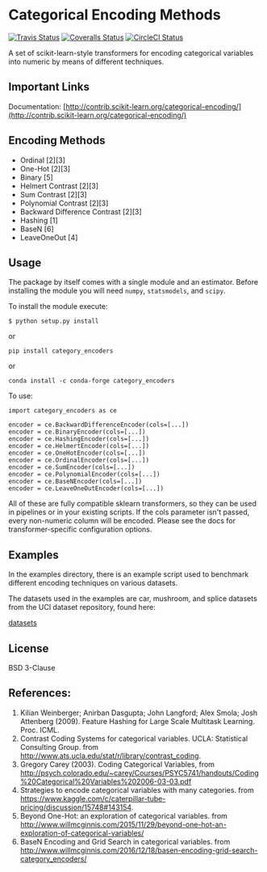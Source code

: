 Categorical Encoding Methods
============================

[![Travis Status](https://travis-ci.org/scikit-learn-contrib/categorical-encoding.svg?branch=master)](https://travis-ci.org/scikit-learn-contrib/categorical-encoding)
[![Coveralls Status](https://coveralls.io/repos/scikit-learn-contrib/categorical-encoding/badge.svg?branch=master&service=github)](https://coveralls.io/r/scikit-learn-contrib/categorical-encoding)
[![CircleCI Status](https://circleci.com/gh/scikit-learn-contrib/categorical-encoding.svg?style=shield&circle-token=:circle-token)](https://circleci.com/gh/scikit-learn-contrib/categorical-encoding/tree/master)

A set of scikit-learn-style transformers for encoding categorical 
variables into numeric by means of different techniques.

Important Links
---------------

Documentation: [http://contrib.scikit-learn.org/categorical-encoding/](http://contrib.scikit-learn.org/categorical-encoding/)

Encoding Methods
----------------

 * Ordinal [2][3]
 * One-Hot [2][3]
 * Binary [5]
 * Helmert Contrast [2][3]
 * Sum Contrast [2][3]
 * Polynomial Contrast [2][3]
 * Backward Difference Contrast [2][3]
 * Hashing [1]
 * BaseN [6]
 * LeaveOneOut [4]

Usage
-----

The package by itself comes with a single module and an estimator. Before
installing the module you will need `numpy`, `statsmodels`, and `scipy`.

To install the module execute:

```shell
$ python setup.py install
```

or 

```
pip install category_encoders
```

or

```
conda install -c conda-forge category_encoders
```
    
To use:

    import category_encoders as ce
    
    encoder = ce.BackwardDifferenceEncoder(cols=[...])
    encoder = ce.BinaryEncoder(cols=[...])
    encoder = ce.HashingEncoder(cols=[...])
    encoder = ce.HelmertEncoder(cols=[...])
    encoder = ce.OneHotEncoder(cols=[...])
    encoder = ce.OrdinalEncoder(cols=[...])
    encoder = ce.SumEncoder(cols=[...])
    encoder = ce.PolynomialEncoder(cols=[...])
    encoder = ce.BaseNEncoder(cols=[...])
    encoder = ce.LeaveOneOutEncoder(cols=[...])

All of these are fully compatible sklearn transformers, so they can be used in pipelines or in your existing scripts. If 
the cols parameter isn't passed, every non-numeric column will be encoded. Please see the 
docs for transformer-specific configuration options.

Examples
--------

In the examples directory, there is an example script used to benchmark
different encoding techniques on various datasets.

The datasets used in the examples are car, mushroom, and splice datasets 
from the UCI dataset repository, found here:

[datasets](https://archive.ics.uci.edu/ml/datasets)

License
-------

BSD 3-Clause

References:
-----------

 1. Kilian Weinberger; Anirban Dasgupta; John Langford; Alex Smola; Josh Attenberg (2009). Feature Hashing for Large Scale Multitask Learning. Proc. ICML.
 2. Contrast Coding Systems for categorical variables.  UCLA: Statistical Consulting Group. from http://www.ats.ucla.edu/stat/r/library/contrast_coding.
 3. Gregory Carey (2003). Coding Categorical Variables, from http://psych.colorado.edu/~carey/Courses/PSYC5741/handouts/Coding%20Categorical%20Variables%202006-03-03.pdf
 4. Strategies to encode categorical variables with many categories. from https://www.kaggle.com/c/caterpillar-tube-pricing/discussion/15748#143154.
 5. Beyond One-Hot: an exploration of categorical variables. from http://www.willmcginnis.com/2015/11/29/beyond-one-hot-an-exploration-of-categorical-variables/
 6. BaseN Encoding and Grid Search in categorical variables. from http://www.willmcginnis.com/2016/12/18/basen-encoding-grid-search-category_encoders/
 
